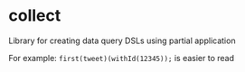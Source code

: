 collect
=======

Library for creating data query DSLs using partial application

For example:
`first(tweet)(withId(12345));` is easier to read
